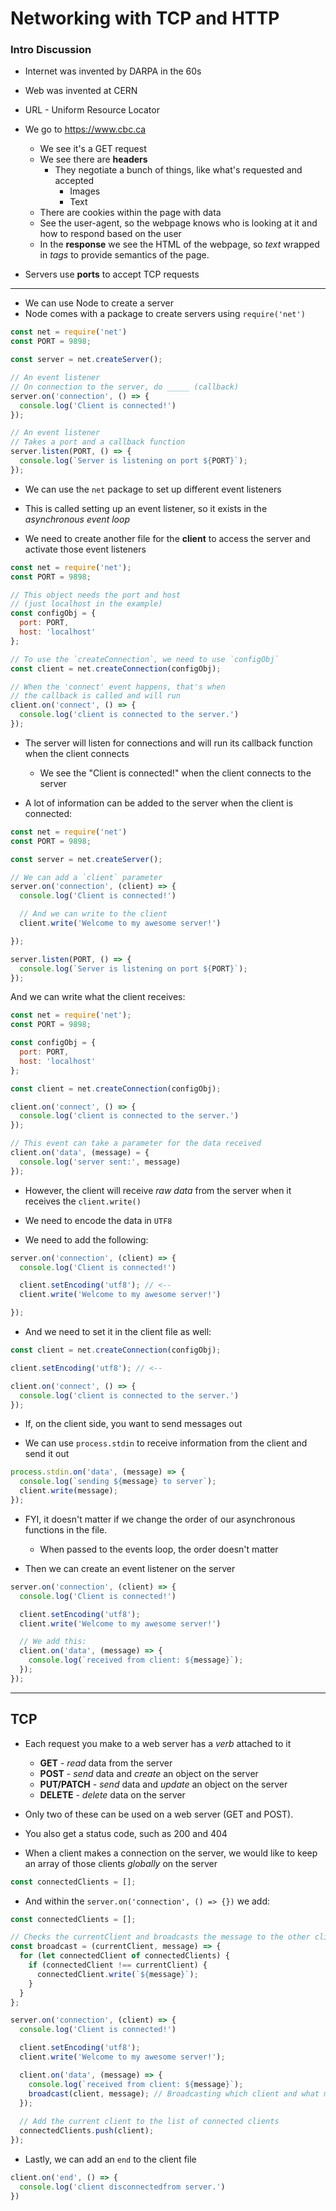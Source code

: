 # Networking with TCP and HTTP

### Intro Discussion

* Internet was invented by DARPA in the 60s
* Web was invented at CERN

* URL - Uniform Resource Locator

* We go to https://www.cbc.ca
  * We see it's a GET request
  * We see there are **headers**
    * They negotiate a bunch of things, like what's requested and accepted
      * Images
      * Text
  * There are cookies within the page with data
  * See the user-agent, so the webpage knows who is looking at it and how to respond based on the user
  * In the **response** we see the HTML of the webpage, so *text* wrapped in *tags* to provide semantics of the page.

* Servers use **ports** to accept TCP requests

---

* We can use Node to create a server
* Node comes with a package to create servers using `require('net')`

```js
const net = require('net')
const PORT = 9898;

const server = net.createServer();

// An event listener
// On connection to the server, do _____ (callback)
server.on('connection', () => {
  console.log('Client is connected!')
});

// An event listener
// Takes a port and a callback function
server.listen(PORT, () => {
  console.log(`Server is listening on port ${PORT}`);
});
```

* We can use the `net` package to set up different event listeners
* This is called setting up an event listener, so it exists in the *asynchronous event loop*

* We need to create another file for the **client** to access the server and activate those event listeners

```js
const net = require('net');
const PORT = 9898;

// This object needs the port and host
// (just localhost in the example)
const configObj = {
  port: PORT,
  host: 'localhost'
};

// To use the `createConnection`, we need to use `configObj`
const client = net.createConnection(configObj);

// When the 'connect' event happens, that's when
// the callback is called and will run
client.on('connect', () => {
  console.log('client is connected to the server.')
});
```

* The server will listen for connections and will run its callback function when the client connects
  * We see the "Client is connected!" when the client connects to the server

* A lot of information can be added to the server when the client is connected:

```js
const net = require('net')
const PORT = 9898;

const server = net.createServer();

// We can add a `client` parameter
server.on('connection', (client) => {
  console.log('Client is connected!')

  // And we can write to the client
  client.write('Welcome to my awesome server!')

});

server.listen(PORT, () => {
  console.log(`Server is listening on port ${PORT}`);
});
```

And we can write what the client receives:

```js
const net = require('net');
const PORT = 9898;

const configObj = {
  port: PORT,
  host: 'localhost'
};

const client = net.createConnection(configObj);

client.on('connect', () => {
  console.log('client is connected to the server.')
});

// This event can take a parameter for the data received
client.on('data', (message) = {
  console.log('server sent:', message)
});
```

* However, the client will receive *raw data* from the server when it receives the `client.write()`

* We need to encode the data in `UTF8`

* We need to add the following:

```js
server.on('connection', (client) => {
  console.log('Client is connected!')

  client.setEncoding('utf8'); // <--
  client.write('Welcome to my awesome server!')

});
```

* And we need to set it in the client file as well:

```js
const client = net.createConnection(configObj);

client.setEncoding('utf8'); // <--

client.on('connect', () => {
  console.log('client is connected to the server.')
});
```

* If, on the client side, you want to send messages out

* We can use `process.stdin` to receive information from the client and send it out

```js
process.stdin.on('data', (message) => {
  console.log(`sending ${message} to server`);
  client.write(message);
});
```

* FYI, it doesn't matter if we change the order of our asynchronous functions in the file.
  * When passed to the events loop, the order doesn't matter

* Then we can create an event listener on the server

```js
server.on('connection', (client) => {
  console.log('Client is connected!')

  client.setEncoding('utf8');
  client.write('Welcome to my awesome server!')

  // We add this:
  client.on('data', (message) => {
    console.log(`received from client: ${message}`);
  });
});
```

---

## TCP

* Each request you make to a web server has a *verb* attached to it
  * **GET** - *read* data from the server
  * **POST** - *send* data and *create* an object on the server
  * **PUT/PATCH** - *send* data and *update* an object on the  server
  * **DELETE** - *delete* data on the server

* Only two of these can be used on a web server (GET and POST).

* You also get a status code, such as 200 and 404

* When a client makes a connection on the server, we would like to keep an array of those clients *globally* on the server

```js
const connectedClients = [];
```

* And within the `server.on('connection', () => {})` we add:

```js
const connectedClients = [];

// Checks the currentClient and broadcasts the message to the other client
const broadcast = (currentClient, message) => {
  for (let connectedClient of connectedClients) {
    if (connectedClient !== currentClient) {
      connectedClient.write(`${message}`);
    }
  }
};

server.on('connection', (client) => {
  console.log('Client is connected!')

  client.setEncoding('utf8');
  client.write('Welcome to my awesome server!');

  client.on('data', (message) => {
    console.log(`received from client: ${message}`);
    broadcast(client, message); // Broadcasting which client and what msg
  });
  
  // Add the current client to the list of connected clients
  connectedClients.push(client);
});
```

* Lastly, we can add an `end` to the client file

```js
client.on('end', () => {
  console.log('client disconnectedfrom server.')
})
```